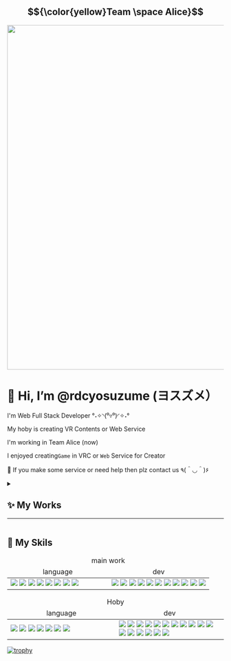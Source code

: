 ## $${\color{yellow}Team \space Alice}$$

<div align="center" > <img src="https://github.com/rdcyosuzume/yosuzumeProfileImage/blob/106c7adb459f56233ffdaa84b4c88b50c89d5c3e/Image/Project_Alice_Logo27.png" width="800px;" ></div>


# 👋 Hi, I’m @rdcyosuzume (ヨスズメ）
I'm Web Full Stack Developer °˖✧◝(⁰▿⁰)◜✧˖°

My hoby is creating VR Contents or Web Service

I'm working in Team Alice (now)

I enjoyed creating<code>Game</code> in VRC or <code>Web</code> Service for Creator

💞️ If you make some service or need help then plz contact us ٩(＾◡＾)۶

<details>
<summary>

## ✨ My Works

---
  
</summary>


<kbd align="center">
  
## Trance's Hotel with NPCs for Server
<img src="https://github.com/rdcyosuzume/yosuzumeProfileImage/blob/61eb3e41534dd32ed9b06cf80e1b30583e7b7302/Image/TranceHotel.PNG" width="200px" >
<br>

## Stacks

<table >
  <thead>
    <tr>
      <th width="300px">
        Language
      </th>
    </tr>
  </thead>
  <tbody>
    <tr>
      <td >
        <img src="https://img.shields.io/badge/gnubash-4EAA25?style=for-the-badge&logo=gnubash&logoColor=white">
        <img src="https://img.shields.io/badge/env-ECD53F?style=for-the-badge&logo=.env&logoColor=white">
        <img src="https://img.shields.io/badge/java-%23ED8B00.svg?style=for-the-badge&logo=openjdk&logoColor=white">
        <img src="https://img.shields.io/badge/javascript-F7DF1E?style=for-the-badge&logo=javascript&logoColor=white">
        <img src="https://img.shields.io/badge/Udon c%23-%23239120.svg?style=for-the-badge&logo=csharp&logoColor=white">
      </td>
    </tr>
  </tbody>
</table>
<table>
  <thead>
    <tr>
      <th width="300px">
        dev-Tools
      </th>
    </tr>
  </thead>
  <tbody>
    <tr>
      <td >
        <img src="https://img.shields.io/badge/springboot-6DB33F?style=for-the-badge&logo=springboot&logoColor=white">
        <img src="https://img.shields.io/badge/nginx-%23009639.svg?style=for-the-badge&logo=nginx&logoColor=white">
        <img src="https://img.shields.io/badge/express.js-%23404d59.svg?style=for-the-badge&logo=express&logoColor=%2361DAFB">
        <img src="https://img.shields.io/badge/docker-2496ED?style=for-the-badge&logo=docker&logoColor=white">
        <img src="https://img.shields.io/badge/docker_Compose-2496ED?style=for-the-badge&logo=docker&logoColor=white">
        <img src="https://img.shields.io/badge/gitlab-FC6D26?style=for-the-badge&logo=gitlab&logoColor=white">
        <img src="https://img.shields.io/badge/gitlab_ci/cd-FC6D26?style=for-the-badge&logo=gitlab&logoColor=white">
        <img src="https://img.shields.io/badge/mysql-4479A1?style=for-the-badge&logo=mysql&logoColor=white">
      </td>
    </tr>
  </tbody>
</table>

</kbd>

<kbd align="center">
  
## VRC Space Warfare
<img src="https://github.com/rdcyosuzume/yosuzumeProfileImage/blob/74a19bb74ba5f9c1397ebed2ce91d1a5b36ee2ae/Image/SpaceWarfare.PNG" width="200px" >
<br>

## Stacks

<table >
  <thead>
    <tr>
      <th width="300px">
        Language
      </th>
    </tr>
  </thead>
  <tbody>
    <tr>
      <td >
        <img src="https://img.shields.io/badge/unity c%23-%23239120.svg?style=for-the-badge&logo=csharp&logoColor=white">
        <img src="https://img.shields.io/badge/Udon c%23-%23239120.svg?style=for-the-badge&logo=csharp&logoColor=white">
      </td>
    </tr>
  </tbody>
</table>
<table>
  <thead>
    <tr>
      <th width="300px">
        dev-Tools
      </th>
    </tr>
  </thead>
  <tbody>
    <tr>
      <td >
        <img src="https://img.shields.io/badge/unity-%23000000.svg?style=for-the-badge&logo=unity&logoColor=white">
        <img src="https://img.shields.io/badge/blender-%23F5792A.svg?style=for-the-badge&logo=blender&logoColor=white">
      </td>
    </tr>
  </tbody>
</table>

</kbd>


<kbd align="center">
  
## Project Alice Service
<img src="https://github.com/rdcyosuzume/yosuzumeProfileImage/blob/61eb3e41534dd32ed9b06cf80e1b30583e7b7302/Image/AliceManager.PNG" width="200px" >
<br>

## Stacks

<table >
  <thead>
    <tr>
      <th width="300px">
        Language
      </th>
    </tr>
  </thead>
  <tbody>
    <tr>
      <td >
        <img src="https://img.shields.io/badge/react-2496ED?style=for-the-badge&logo=react&logoColor=white">
        <img src="https://img.shields.io/badge/typescript-2496ED?style=for-the-badge&logo=typescript&logoColor=white">
        <img src="https://img.shields.io/badge/gnubash-4EAA25?style=for-the-badge&logo=gnubash&logoColor=white">
        <img src="https://img.shields.io/badge/java-%23ED8B00.svg?style=for-the-badge&logo=openjdk&logoColor=white">
        <img src="https://img.shields.io/badge/javascript-F7DF1E?style=for-the-badge&logo=javascript&logoColor=white">
        <img src="https://img.shields.io/badge/Thymeleaf-%23005C0F.svg?style=for-the-badge&logo=Thymeleaf&logoColor=white">
      </td>
    </tr>
  </tbody>
</table>
<table>
  <thead>
    <tr>
      <th width="300px">
        dev-Tools
      </th>
    </tr>
  </thead>
  <tbody>
    <tr>
      <td >
        <img src="https://img.shields.io/badge/springboot-6DB33F?style=for-the-badge&logo=springboot&logoColor=white">
        <img src="https://img.shields.io/badge/springsecurity-6DB33F?style=for-the-badge&logo=springsecurity&logoColor=white">
        <img src="https://img.shields.io/badge/nginx-%23009639.svg?style=for-the-badge&logo=nginx&logoColor=white">
        <img src="https://img.shields.io/badge/docker-2496ED?style=for-the-badge&logo=docker&logoColor=white">
        <img src="https://img.shields.io/badge/docker_Compose-2496ED?style=for-the-badge&logo=docker&logoColor=white">
        <img src="https://img.shields.io/badge/gitlab-FC6D26?style=for-the-badge&logo=gitlab&logoColor=white">
        <img src="https://img.shields.io/badge/gitlab_ci/cd-FC6D26?style=for-the-badge&logo=gitlab&logoColor=white">
        <img src="https://img.shields.io/badge/mysql-4479A1?style=for-the-badge&logo=mysql&logoColor=white">
        <img src="https://img.shields.io/badge/redux-ffffff?style=for-the-badge&logo=redux&logoColor=purple">
        <img src="https://img.shields.io/badge/JWT-black?style=for-the-badge&logo=JSON%20web%20tokens">
        <img src="https://img.shields.io/badge/Hibernate-59666C?style=for-the-badge&logo=Hibernate&logoColor=white">
      </td>
    </tr>
  </tbody>
</table>

</kbd>


<kbd align="center">
  
## Project Alice Admin 
<img src="https://github.com/rdcyosuzume/yosuzumeProfileImage/blob/main/Image/AliceAdmin.jpg" width="300px" >
<br>

## Stacks

<table >
  <thead>
    <tr>
      <th width="300px">
        Language
      </th>
    </tr>
  </thead>
  <tbody>
    <tr>
      <td >
        <img src="https://img.shields.io/badge/html5-E34F26?style=for-the-badge&logo=html5&logoColor=white">
        <img src="https://img.shields.io/badge/css3-1572B6?style=for-the-badge&logo=css3&logoColor=white">
        <img src="https://img.shields.io/badge/gnubash-4EAA25?style=for-the-badge&logo=gnubash&logoColor=white">
        <img src="https://img.shields.io/badge/java-%23ED8B00.svg?style=for-the-badge&logo=openjdk&logoColor=white">
        <img src="https://img.shields.io/badge/javascript-F7DF1E?style=for-the-badge&logo=javascript&logoColor=white">
        <img src="https://img.shields.io/badge/Thymeleaf-%23005C0F.svg?style=for-the-badge&logo=Thymeleaf&logoColor=white">
      </td>
    </tr>
  </tbody>
</table>
<table>
  <thead>
    <tr>
      <th width="300px">
        dev-Tools
      </th>
    </tr>
  </thead>
  <tbody>
    <tr>
      <td >
        <img src="https://img.shields.io/badge/Hibernate-59666C?style=for-the-badge&logo=Hibernate&logoColor=white">
        <img src="https://img.shields.io/badge/springboot-6DB33F?style=for-the-badge&logo=springboot&logoColor=white">
        <img src="https://img.shields.io/badge/springsecurity-6DB33F?style=for-the-badge&logo=springsecurity&logoColor=white">
        <img src="https://img.shields.io/badge/nginx-%23009639.svg?style=for-the-badge&logo=nginx&logoColor=white">
        <img src="https://img.shields.io/badge/docker-2496ED?style=for-the-badge&logo=docker&logoColor=white">
        <img src="https://img.shields.io/badge/docker_Compose-2496ED?style=for-the-badge&logo=docker&logoColor=white">
        <img src="https://img.shields.io/badge/gitlab-FC6D26?style=for-the-badge&logo=gitlab&logoColor=white">
        <img src="https://img.shields.io/badge/gitlab_ci/cd-FC6D26?style=for-the-badge&logo=gitlab&logoColor=white">
        <img src="https://img.shields.io/badge/mysql-4479A1?style=for-the-badge&logo=mysql&logoColor=white">
        <img src="https://img.shields.io/badge/Session-000000?style=for-the-badge&logo=Session&logoColor=white">
      </td>
    </tr>
  </tbody>
</table>

</kbd>
<kbd align="center">
  
## Sanrio Virtual Festival 2024
<img src="https://storage.googleapis.com/studio-design-asset-files/projects/G3qbEkMgOJ/s-1920x1080_v-frms_webp_9fc2f756-5f95-48eb-a924-fec770c26b62.webp" width="300px">
<br>

## Team 戊屡神ゆゆ

## Engineering Support

<table >
  <thead>
    <tr>
      <th width="300px">
        Language
      </th>
    </tr>
  </thead>
  <tbody>
    <tr>
      <td >
        <img src="https://img.shields.io/badge/unity c%23-%23239120.svg?style=for-the-badge&logo=csharp&logoColor=white">
        <img src="https://img.shields.io/badge/Udon c%23-%23239120.svg?style=for-the-badge&logo=csharp&logoColor=white">
      </td>
    </tr>
  </tbody>
</table>
<table>
  <thead>
    <tr>
      <th width="300px">
        dev-Tools
      </th>
    </tr>
  </thead>
  <tbody>
    <tr>
      <td >
        <img src="https://img.shields.io/badge/unity-%23000000.svg?style=for-the-badge&logo=unity&logoColor=white">
        <img src="https://img.shields.io/badge/docker-2496ED?style=for-the-badge&logo=docker&logoColor=white">
        <img src="https://img.shields.io/badge/docker_Compose-2496ED?style=for-the-badge&logo=docker&logoColor=white">
        <img src="https://img.shields.io/badge/gitlab-FC6D26?style=for-the-badge&logo=gitlab&logoColor=white">
        <img src="https://img.shields.io/badge/nginx-%23009639.svg?style=for-the-badge&logo=nginx&logoColor=white">
      </td>
    </tr>
  </tbody>
</table>

</kbd>

</details>

## 🔨 My Skils

<table>
<thead>

<tr><td colspan="2" align="center" >main work</td></tr>
<tr>
<td align="center">language</td>
<td align="center">dev</td>
</tr>
</thead>
<tbody>
<tr>
<td width="50%">
<img src="https://img.shields.io/badge/env-ECD53F?style=for-the-badge&logo=.env&logoColor=white">
<img src="https://img.shields.io/badge/javascript-F7DF1E?style=for-the-badge&logo=javascript&logoColor=white">
<img src="https://img.shields.io/badge/thymeleaf-005F0F?style=for-the-badge&logo=thymeleaf&logoColor=white">
<img src="https://img.shields.io/badge/html5-E34F26?style=for-the-badge&logo=html5&logoColor=white">
<img src="https://img.shields.io/badge/css3-1572B6?style=for-the-badge&logo=css3&logoColor=white">
<img src="https://img.shields.io/badge/java-%23ED8B00.svg?style=for-the-badge&logo=openjdk&logoColor=white">
<img src="https://img.shields.io/badge/php-%23777BB4.svg?style=for-the-badge&logo=php&logoColor=white">
<img src="https://img.shields.io/badge/jquery-%230769AD.svg?style=for-the-badge&logo=jquery&logoColor=white">
</td>
<td >

<img src="https://img.shields.io/badge/springboot-6DB33F?style=for-the-badge&logo=springboot&logoColor=white">
<img src="https://img.shields.io/badge/springsecurity-6DB33F?style=for-the-badge&logo=springsecurity&logoColor=white">
<img src="https://img.shields.io/badge/Session-000000?style=for-the-badge&logo=Session&logoColor=white">
<img src="https://img.shields.io/badge/mysql-4479A1?style=for-the-badge&logo=mysql&logoColor=white">
<img src="https://img.shields.io/badge/gradle-02303A?style=for-the-badge&logo=gradle&logoColor=white">
<img src="https://img.shields.io/badge/git-F05032?style=for-the-badge&logo=git&logoColor=white">
<img src="https://img.shields.io/badge/docker-2496ED?style=for-the-badge&logo=docker&logoColor=white">
<img src="https://img.shields.io/badge/docker_Compose-2496ED?style=for-the-badge&logo=docker&logoColor=white">
<img src="https://img.shields.io/badge/JWT-black?style=for-the-badge&logo=JSON%20web%20tokens">
<img src="https://img.shields.io/badge/Hibernate-59666C?style=for-the-badge&logo=Hibernate&logoColor=white">
<img src="https://img.shields.io/badge/apache-%23D42029.svg?style=for-the-badge&logo=apache&logoColor=white">
</td>
</tr>
</tbody>
</table>


<table>
<thead>
<tr><td colspan="2" align="center" >Hoby</td></tr>
<tr>
<td align="center">language</td>
<td align="center">dev</td>
</tr>
</thead>
<tbody>
<tr>
<td width="50%">
<img src="https://img.shields.io/badge/react-2496ED?style=for-the-badge&logo=react&logoColor=white">
<img src="https://img.shields.io/badge/typescript-2496ED?style=for-the-badge&logo=typescript&logoColor=white">
<img src="https://img.shields.io/badge/unity c%23-%23239120.svg?style=for-the-badge&logo=csharp&logoColor=white">
<img src="https://img.shields.io/badge/Udon c%23-%23239120.svg?style=for-the-badge&logo=csharp&logoColor=white">
<img src="https://img.shields.io/badge/python-3670A0?style=for-the-badge&logo=python&logoColor=ffdd54" >
<img src="https://img.shields.io/badge/shell_script-%23121011.svg?style=for-the-badge&logo=gnu-bash&logoColor=white">
<img src="https://img.shields.io/badge/PyTorch-%23EE4C2C.svg?style=for-the-badge&logo=PyTorch&logoColor=white">
</td>
<td >
<img src="https://img.shields.io/badge/redux-ffffff?style=for-the-badge&logo=redux&logoColor=purple">
<img src="https://img.shields.io/badge/TensorFlow-%23FF6F00.svg?style=for-the-badge&logo=TensorFlow&logoColor=white">
<img src="https://img.shields.io/badge/gitlab-FC6D26?style=for-the-badge&logo=gitlab&logoColor=white">
<img src="https://img.shields.io/badge/gitlab_ci/cd-FC6D26?style=for-the-badge&logo=gitlab&logoColor=white">
<img src="https://img.shields.io/badge/gnubash-4EAA25?style=for-the-badge&logo=gnubash&logoColor=white">
<img src="https://img.shields.io/badge/cent%20os-002260?style=for-the-badge&logo=centos&logoColor=F0F0F0" >
<img src="https://img.shields.io/badge/OCI-ffffff?style=for-the-badge&logo=oracle&logoColor=red">
<img src="https://img.shields.io/badge/unity-%23000000.svg?style=for-the-badge&logo=unity&logoColor=white">
<img src="https://img.shields.io/badge/FastAPI-005571?style=for-the-badge&logo=fastapi">
<img src="https://img.shields.io/badge/nginx-%23009639.svg?style=for-the-badge&logo=nginx&logoColor=white">
<img src="https://img.shields.io/badge/blender-%23F5792A.svg?style=for-the-badge&logo=blender&logoColor=white">
<img src="https://img.shields.io/badge/firebase-%23039BE5.svg?style=for-the-badge&logo=firebase">
<img src="https://img.shields.io/badge/android%20studio-346ac1?style=for-the-badge&logo=android%20studio&logoColor=white">
<img src="https://img.shields.io/badge/Socket.io-black?style=for-the-badge&logo=socket.io&badgeColor=010101">
<img src="https://img.shields.io/badge/express.js-%23404d59.svg?style=for-the-badge&logo=express&logoColor=%2361DAFB">
<img src="https://img.shields.io/badge/node.js-6DA55F?style=for-the-badge&logo=node.js&logoColor=white">
<img src="https://img.shields.io/badge/NODEMON-%23323330.svg?style=for-the-badge&logo=nodemon&logoColor=%BBDEAD">
</td>
</tr>
</tbody>
</table>



[![trophy](https://github-profile-trophy.vercel.app/?username=rdcyosuzume&row=1)](https://github.com/ryo-ma/github-profile-trophy)

